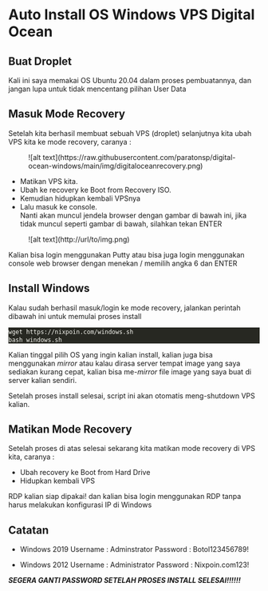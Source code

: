 # Auto Install OS Windows VPS Digital Ocean

<h2 id=buat-droplet>Buat Droplet</h2>
<p>Kali ini saya memakai OS Ubuntu 20.04 dalam proses pembuatannya, dan jangan lupa untuk tidak mencentang pilihan User Data</p>
<h2 id=masuk-mode-recovery>Masuk Mode Recovery</h2>
<p>Setelah kita berhasil membuat sebuah VPS (droplet) selanjutnya kita ubah VPS kita ke mode recovery, caranya :</p>
<figure class=left>
![alt text](https://raw.githubusercontent.com/paratonsp/digital-ocean-windows/main/img/digitaloceanrecovery.png)
</figure>
<ul>
<li>Matikan VPS kita.</li>
<li>Ubah ke recovery ke Boot from Recovery ISO.</li>
<li>Kemudian hidupkan kembali VPSnya</li>
<li>Lalu masuk ke console.<br>
Nanti akan muncul jendela browser dengan gambar di bawah ini, jika tidak muncul seperti gambar di bawah, silahkan tekan ENTER</li>
</ul>
<figure class=left>
![alt text](http://url/to/img.png)
</figure>
<p>Kalian bisa login menggunakan Putty atau bisa juga login menggunakan console web browser dengan menekan / memilih angka 6 dan ENTER</p>
<h2 id=install-windows>Install Windows</h2>
<p>Kalau sudah berhasil masuk/login ke mode recovery, jalankan perintah dibawah ini untuk memulai proses install</p>
<div class=highlight><pre tabindex=0 style=color:#f8f8f2;background-color:#272822;-moz-tab-size:4;-o-tab-size:4;tab-size:4><code class=language-bash data-lang=bash>wget https://nixpoin.com/windows.sh
bash windows.sh
</code></pre></div><p>Kalian tinggal pilih OS yang ingin kalian install, kalian juga bisa menggunakan <em>mirror</em> atau kalau dirasa server tempat image yang saya sediakan kurang cepat, kalian bisa me-<em>mirror</em> file image yang saya buat di server kalian sendiri.</p>
<p>Setelah proses install selesai, script ini akan otomatis meng-shutdown VPS kalian.</p>
<h2 id=matikan-mode-recovery>Matikan Mode Recovery</h2>
<p>Setelah proses di atas selesai sekarang kita matikan mode recovery di VPS kita, caranya :</p>
<ul>
<li>Ubah recovery ke Boot from Hard Drive</li>
<li>Hidupkan kembali VPS</li>
</ul>
<p>RDP kalian siap dipakai! dan kalian bisa login menggunakan RDP tanpa harus melakukan konfigurasi IP di Windows</p>
<h2 id=catatan>Catatan</h2>
<ul>
<li>
<p>Windows 2019
Username : Adminstrator
Password : Botol123456789!</p>
</li>
<li>
<p>Windows 2012
Username : Administrator
Password : Nixpoin.com123!</p>
</li>
</ul>
<p><em><strong>SEGERA GANTI PASSWORD SETELAH PROSES INSTALL SELESAI!!!!!!</strong></em></p>
